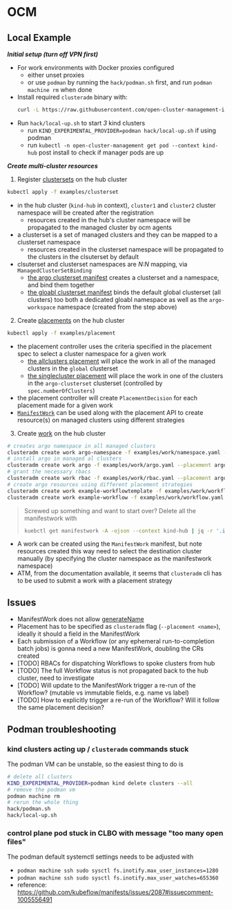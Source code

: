 # OCM

## Local Example

**_Initial setup (turn off VPN first)_**

- For work environments with Docker proxies configured
  - either unset proxies
  - or use `podman` by running the `hack/podman.sh` first, and run `podman machine rm` when done
- Install required `clusteradm` binary with:
  ```bash
  curl -L https://raw.githubusercontent.com/open-cluster-management-io/clusteradm/main/install.sh | bash
  ```
- Run `hack/local-up.sh` to start _3_ kind clusters
  - run `KIND_EXPERIMENTAL_PROVIDER=podman hack/local-up.sh` if using podman
  - run `kubectl -n open-cluster-management get pod --context kind-hub` post install to check if manager pods are up

**_Create multi-cluster resources_**

1. Register [clustersets](https://open-cluster-management.io/concepts/managedclusterset/) on the hub cluster

```bash
kubectl apply -f examples/clusterset
```

- in the hub cluster (`kind-hub` in context), `cluster1` and `cluster2` cluster namespace will be created after the registration
  - resources created in the hub's cluster namespace will be propagated to the managed cluster by ocm agents
- a clusterset is a set of managed clusters and they can be mapped to a clusterset namespace
  - resources created in the clusterset namespace will be propagated to the clusters in the clsuterset by default
- clsuterset and clusterset namespaces are _N:N_ mapping, via `ManagedClusterSetBinding`
  - [the argo clusterset manifest](examples/clusterset/argo-clusterset.yaml) creates a clusterset and a namespace, and bind them together
  - [the gloabl clusterset manifest](examples/clusterset/global-clusterset.yaml) binds the default global clusterset (all clusters) too both a dedicated gloabl namespace as well as the `argo-workspace` namespace (created from the step above)

2. Create [placements](https://open-cluster-management.io/concepts/placement/) on the hub cluster

```bash
kubectl apply -f examples/placement
```

- the placement controller uses the criteria specified in the placement spec to select a cluster namespace for a given work
  - [the allclusters placement](examples/placement/allclusters.yaml) will place the work in all of the managed clusters in the `global` clusterset
  - [the singlecluster placement](examples/placement/singlecluster.yaml) will place the work in one of the clusters in the `argo-clusterset` clusterset (controlled by `spec.numberOfClusters`)
- the placement controller will create `PlacementDecision` for each placement made for a given work
- [`ManifestWork`](https://open-cluster-management.io/concepts/manifestwork/) can be used along with the placement API to create resource(s) on managed clusters using different strategies

3. Create [work](https://open-cluster-management.io/concepts/manifestwork/) on the hub cluster

```bash
# creates argo namespace in all managed clusters
clusteradm create work argo-namespace -f examples/work/namespace.yaml --placement argo-workspace/allclusters --overwrite=true
# install argo in managed al clusters
clusteradm create work argo -f examples/work/argo.yaml --placement argo-workspace/allclusters --overwrite=true
# grant the necessary rbacs
clusteradm create work rbac -f examples/work/rbac.yaml --placement argo-workspace/allclusters --overwrite=true
# create argo resources using different placement strategies
clusteradm create work example-workflowtemplate -f examples/work/workflowtemplate.yaml --placement argo-workspace/allclusters --overwrite=true
clusteradm create work example-workflow -f examples/work/workflow.yaml --placement argo-workspace/singlecluster --overwrite=true
```

> Screwed up something and want to start over? Delete all the manifestwork with
>
> ```bash
> kuebctl get manifestwork -A -ojson --context kind-hub | jq -r '.items[].metadata | [.namespace, .name] | join(" ")' | awk '{ printf "kubectl delete manifestwork -n %s %s --context kind-hub\n", $1, $2}' | sh
> ```

- A work can be created using the `ManifestWork` manifest, but note resources created this way need to select the destination cluster manually (by specifying the cluster namespace as the manifestwork namespace)
- ATM, from the documentation available, it seems that `clusteradm` cli has to be used to submit a work with a placement strategy

## Issues

- ManifestWork does not allow [generateName](https://github.com/open-cluster-management-io/ocm/blob/main/pkg/work/webhook/common/validator.go#L52-L59)
- Placement has to be specified as `clusteradm` flag (`--placement <name>`), ideally it should a field in the ManifestWork
- Each submission of a Workflow (or any ephemeral run-to-completion batch jobs) is gonna need a new ManifestWork, doubling the CRs created
- [TODO] RBACs for dispatching Workflows to spoke clusters from hub
- [TODO] The full Workflow status is not propagated back to the hub cluster, need to investigate
- [TODO] Will update to the ManifestWork trigger a re-run of the Workflow? (mutable vs immutable fields, e.g. name vs label)
- [TODO] How to explicitly trigger a re-run of the Workflow? Will it follow the same placement decision?

## Podman troubleshooting

### kind clusters acting up / `clusteradm` commands stuck

The podman VM can be unstable, so the easiest thing to do is

```bash
# delete all clusters
KIND_EXPERIMENTAL_PROVIDER=podman kind delete clusters --all
# remove the podman vm
podman machine rm
# rerun the whole thing
hack/podman.sh
hack/local-up.sh
```

### control plane pod stuck in CLBO with message "too many open files"

The podman default systemctl settings needs to be adjusted with

- `podman machine ssh sudo sysctl fs.inotify.max_user_instances=1280`
- `podman machine ssh sudo sysctl fs.inotify.max_user_watches=655360`
- reference: https://github.com/kubeflow/manifests/issues/2087#issuecomment-1005556491

